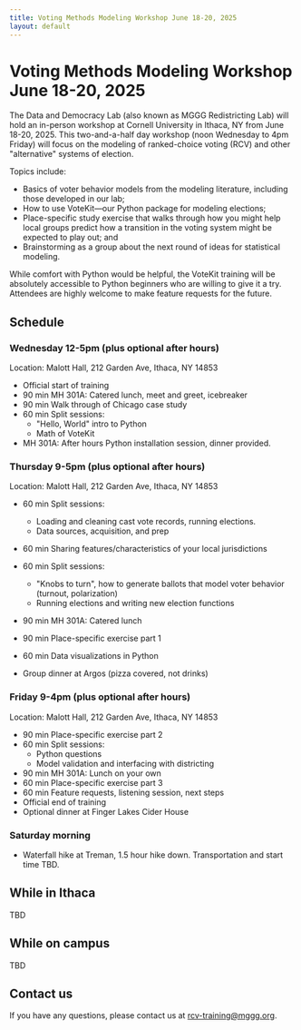 ```yaml
---
title: Voting Methods Modeling Workshop June 18-20, 2025
layout: default
---
```


# Voting Methods Modeling Workshop June 18-20, 2025

The Data and Democracy Lab (also known as MGGG Redistricting Lab) will hold an in-person workshop at Cornell University in Ithaca, NY from June 18-20, 2025. This two-and-a-half day workshop (noon Wednesday to 4pm Friday) will focus on the modeling of ranked-choice voting (RCV) and other "alternative" systems of election. 

Topics include:
- Basics of voter behavior models from the modeling literature, including those developed in our lab;
- How to use VoteKit—our Python package for modeling elections;
- Place-specific study exercise that walks through how you might help local groups predict how a transition in the voting system might be expected to play out; and
- Brainstorming as a group about the next round of ideas for statistical modeling.

While comfort with Python would be helpful, the VoteKit training will be absolutely accessible to Python beginners who are willing to give it a try. Attendees are highly welcome to make feature requests for the future. 

## Schedule

### Wednesday 12-5pm (plus optional after hours)
Location: Malott Hall, 212 Garden Ave, Ithaca, NY 14853

* Official start of training
* 90 min MH 301A: Catered lunch, meet and greet, icebreaker
* 90 min Walk through of Chicago case study
* 60 min Split sessions: 
    - "Hello, World" intro to Python
    - Math of VoteKit
* MH 301A: After hours Python installation session, dinner provided.

### Thursday 9-5pm (plus optional after hours)
Location: Malott Hall, 212 Garden Ave, Ithaca, NY 14853

* 60 min Split sessions: 
    - Loading and cleaning cast vote records, running elections.
    - Data sources, acquisition, and prep
* 60 min Sharing features/characteristics of your local jurisdictions 
* 60 min Split sessions: 
    - "Knobs to turn", how to generate ballots that model voter behavior (turnout, polarization)
    - Running elections and writing new election functions

* 90 min MH 301A: Catered lunch
* 90 min Place-specific exercise part 1
* 60 min Data visualizations in Python
* Group dinner at Argos (pizza covered, not drinks)


### Friday 9-4pm (plus optional after hours)
Location: Malott Hall, 212 Garden Ave, Ithaca, NY 14853

* 90 min Place-specific exercise part 2
* 60 min Split sessions: 
    - Python questions
    - Model validation and interfacing with districting
* 90 min MH 301A: Lunch on your own
* 60 min Place-specific exercise part 3
* 60 min Feature requests, listening session, next steps
* Official end of training
* Optional dinner at Finger Lakes Cider House

### Saturday morning
* Waterfall hike at Treman, 1.5 hour hike down. Transportation and start time TBD.

## While in Ithaca
TBD

## While on campus
TBD

## Contact us

If you have any questions, please contact us at rcv-training@mggg.org. 